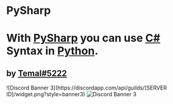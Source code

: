 # PySharp
<h1>With <a href="https://github.com/temal32/PySharp">PySharp</a> you can use <a target=”_blank” href="https://docs.microsoft.com/en-us/dotnet/csharp/tour-of-csharp/">C#</a> Syntax in <a target=”_blank” href="https://python.org">Python</a>.</h1>
<h2>by <a href="https://temal.cf">Temal#5222</a></h2>
![Discord Banner 3](https://discordapp.com/api/guilds/[SERVER ID]/widget.png?style=banner3)
<img src="https://discordapp.com/api/guilds/905565458500034621/widget.png?style=banner3" alt="Discord Banner 3"/>
